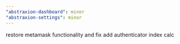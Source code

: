 ```yaml
---
"abstraxion-dashboard": minor
"abstraxion-settings": minor
---
```


restore metamask functionality and fix add authenticator index calc
